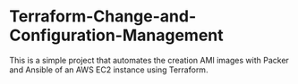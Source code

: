 # Terraform-Change-and-Configuration-Management

This is a simple project that automates the creation AMI images with Packer and Ansible of an AWS EC2 instance using Terraform.

